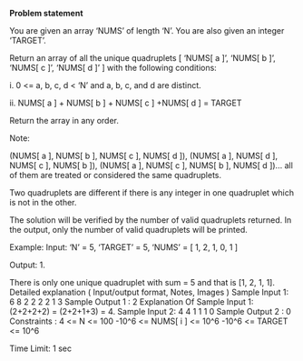 **Problem statement**

You are given an array ‘NUMS’ of length ‘N’. You are also given an integer ‘TARGET’.



Return an array of all the unique quadruplets [ ‘NUMS[ a ]’, ‘NUMS[ b ]’, ‘NUMS[ c ]’, ‘NUMS[ d ]’ ] with the following conditions:



i. 0 <= a, b, c, d < ‘N’ and a, b, c, and d are distinct.

ii. NUMS[ a ] + NUMS[ b ] + NUMS[ c ] +NUMS[ d ] = TARGET



Return the array in any order.



Note:


(NUMS[ a ], NUMS[ b ], NUMS[ c ], NUMS[ d ]), (NUMS[ a ], NUMS[ d ], NUMS[ c ], NUMS[ b ]), (NUMS[ a ], NUMS[ c ], NUMS[ b ], NUMS[ d ])... all of them are treated or considered the same quadruplets.



Two quadruplets are different if there is any integer in one quadruplet which is not in the other.



The solution will be verified by the number of valid quadruplets returned. In the output, only the number of valid quadruplets will be printed.



Example:
Input: ‘N’ = 5,  ‘TARGET’ = 5, ‘NUMS’ = [ 1, 2, 1, 0, 1 ]

Output: 1.

There is only one unique quadruplet with sum = 5 and that is [1, 2, 1, 1].
Detailed explanation ( Input/output format, Notes, Images )
Sample Input 1:
6 8
2 2 2 2 1 3
Sample Output 1 :
2
Explanation Of Sample Input 1:
(2+2+2+2) = (2+2+1+3) = 4.
Sample Input 2:
4 4
1 1 1 0
Sample Output 2 :
0
Constraints :
4 <= N <= 100
-10^6 <= NUMS[ i ] <= 10^6
-10^6 <= TARGET <= 10^6


Time Limit: 1 sec
